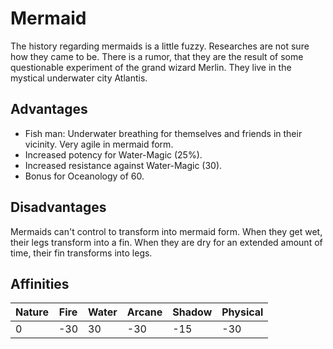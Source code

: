 # Mermaid
The history regarding mermaids is a little fuzzy.
Researches are not sure how they came to be.
There is a rumor, that they are the result of some questionable experiment of the grand wizard Merlin.
They live in the mystical underwater city Atlantis.

## Advantages
* Fish man: Underwater breathing for themselves and friends in their vicinity. Very agile in mermaid form.
* Increased potency for Water-Magic (25%).
* Increased resistance against Water-Magic (30).
* Bonus for Oceanology of 60.

## Disadvantages
Mermaids can't control to transform into mermaid form.
When they get wet, their legs transform into a fin.
When they are dry for an extended amount of time, their fin transforms into legs.

## Affinities
| Nature | Fire | Water | Arcane | Shadow | Physical |
| ------ |----- | ----- | ------ | ------ | -------- |
| 0 | -30 | 30 | -30 | -15 | -30 |